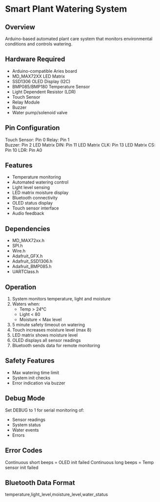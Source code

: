 # Smart Plant Watering System

## Overview
Arduino-based automated plant care system that monitors environmental conditions and controls watering.

## Hardware Required
- Arduino-compatible Aries board
- MD_MAX72XX LED Matrix
- SSD1306 OLED Display (I2C) 
- BMP085/BMP180 Temperature Sensor
- Light Dependent Resistor (LDR)
- Touch Sensor
- Relay Module
- Buzzer
- Water pump/solenoid valve

## Pin Configuration
Touch Sensor: Pin 0
Relay: Pin 1  
Buzzer: Pin 2
LED Matrix DIN: Pin 11
LED Matrix CLK: Pin 13 
LED Matrix CS: Pin 10
LDR: Pin A0

## Features
- Temperature monitoring
- Automated watering control
- Light level sensing 
- LED matrix moisture display
- Bluetooth connectivity
- OLED status display
- Touch sensor interface
- Audio feedback

## Dependencies
- MD_MAX72xx.h
- SPI.h
- Wire.h 
- Adafruit_GFX.h
- Adafruit_SSD1306.h
- Adafruit_BMP085.h
- UARTClass.h

## Operation
1. System monitors temperature, light and moisture
2. Waters when:
   - Temp > 24°C
   - Light < 80
   - Moisture < Max level
3. 5 minute safety timeout on watering
4. Touch increases moisture level (max 8)
5. LED matrix shows moisture level
6. OLED displays all sensor readings
7. Bluetooth sends data for remote monitoring

## Safety Features
- Max watering time limit
- System init checks
- Error indication via buzzer

## Debug Mode
Set DEBUG to 1 for serial monitoring of:
- Sensor readings
- System status
- Water events
- Errors

## Error Codes
Continuous short beeps = OLED init failed
Continuous long beeps = Temp sensor init failed

## Bluetooth Data Format
temperature,light_level,moisture_level,water_status